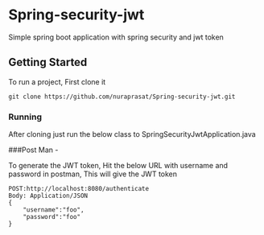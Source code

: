 # Spring-security-jwt
Simple spring boot application with spring security and jwt token

## Getting Started
To run a project, First clone it
```
git clone https://github.com/nuraprasat/Spring-security-jwt.git
```

### Running
After cloning just run the below class to SpringSecurityJwtApplication.java


###Post Man - 

To generate the JWT token, Hit the below URL with username and password in postman, This will give the JWT token
```
POST:http://localhost:8080/authenticate
Body: Application/JSON 
{
	"username":"foo",
	"password":"foo"
}
```
